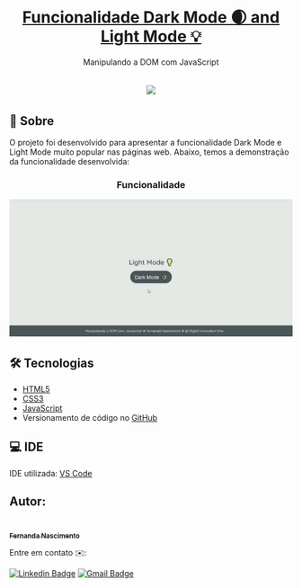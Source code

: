 <h1 align="center">
    <a href="https://github.com/Fernanda1701/DOMproject">Funcionalidade Dark Mode 🌒 and Light Mode 💡</a>
</h1>
<p align="center">Manipulando a DOM com JavaScript</p>

<h2 align="center">
<img src="https://img.shields.io/static/v1?label=Status:&message=Completo ✅&color=32CD32&style=for-the-badge&logo=ghost"/>
</h2>


## 💎 Sobre

O projeto foi desenvolvido para apresentar a funcionalidade Dark Mode e Light Mode muito popular nas páginas web.
Abaixo, temos a demonstração da funcionalidade desenvolvida:


<h3 align="center">Funcionalidade</h3>

<p align="center">
  <img alt="Funcionalidade Dark Mode and Light Mode" title="Funcionalidade Dark Mode and Light Mode" src="./assets/Dark mode and Light Mode.gif" />
</p>

## 🛠 Tecnologias
 
- [HTML5](https://developer.mozilla.org/en-US/docs/Glossary/HTML5)
- [CSS3](https://devdocs.io/css/)
- [JavaScript](https://developer.mozilla.org/pt-BR/docs/Web/JavaScript)
- Versionamento de código no [GitHub](https://github.com/)

## 💻 IDE

IDE utilizada: [VS Code](https://code.visualstudio.com/)

## Autor:

<a href="https://github.com/Fernanda1701">
 <img style="border-radius: 50%;" src="https://avatars.githubusercontent.com/Fernanda1701" width="80px;" alt=""/>
 <br />
 <sub><b>Fernanda Nascimento</b></sub></a> <a href="https://github.com/Fernanda1701"></a>

Entre em contato ✉️:

[![Linkedin Badge](https://img.shields.io/badge/-Fernanda-blue??style=plastic&logo=Linkedin&logoColor=white&link=https://www.linkedin.com/in/fnasci/)](https://www.linkedin.com/in/fnasci/)
[![Gmail Badge](https://img.shields.io/badge/-fnasci.1701@gmail.com-c14438?style=plastic&logo=Gmail&logoColor=white&link=mailto:fnasci.1701@gmail.com)](mailto:fnasci.1701@gmail.com)
